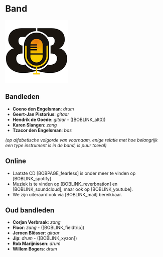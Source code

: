 # Band

![Bunch of Bunk logo](images/BoB-logo.png#albumcover)

## Bandleden

- **Coeno den Engelsman**: *drum*
- **Geert-Jan Pistorius**: *gitaar*
- **Hendrik de Goede**: *gitaar* - ([BOBLINK_alt0])
- **Karen Slangen**: *zang*
- **Tzacor den Engelsman**: *bas*

*(op alfabetische volgorde van voornaam, enige relatie met hoe belangrijk een type instrument is in de band, is puur toeval)*

## Online

- Laatste CD [BOBPAGE_fearless] is onder meer te vinden op [BOBLINK_spotify].
- Muziek is te vinden op [BOBLINK_reverbnation] en [BOBLINK_soundcloud], maar ook op [BOBLINK_youtube].
- We zijn uiteraard ook via [BOBLINK_mail] bereikbaar.

## Oud bandleden

- **Corjan Verbraak**: *zang*
- **Floor**: *zang* - ([BOBLINK_fieldtrip])
- **Jeroen Blösser**: *gitaar*
- **Jip**: *drum* - ([BOBLINK_xyzon])
- **Rob Marijnissen**: *drum*
- **Willem Bogers**: *drum*
